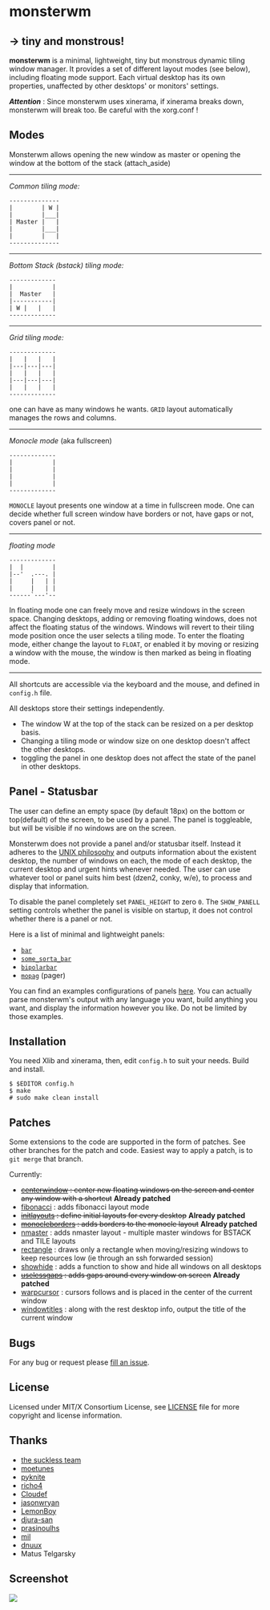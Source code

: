 monsterwm
=========

→ tiny and monstrous!
---------------------

**monsterwm** is a minimal, lightweight, tiny but monstrous dynamic tiling window manager.
It provides a set of different layout modes (see below), including floating mode support.
Each virtual desktop has its own properties, unaffected by other desktops' or monitors' settings.

***Attention*** : Since monsterwm uses xinerama, if xinerama breaks down, monsterwm will break too. Be careful with the xorg.conf !


Modes
-----

Monsterwm allows opening the new window as master or
opening the window at the bottom of the stack (attach\_aside)

---

*Common tiling mode:*

    --------------
    |        | W |
    |        |___|
    | Master |   |
    |        |___|
    |        |   |
    --------------

---

*Bottom Stack (bstack) tiling mode:*

    -------------
    |           |
    |  Master   |
    |-----------|
    | W |   |   |
    -------------

---

 *Grid tiling mode:*

    -------------
    |   |   |   |
    |---|---|---|
    |   |   |   |
    |---|---|---|
    |   |   |   |
    -------------

one can have as many windows he wants.
`GRID` layout automatically manages the rows and columns.

---

 *Monocle mode* (aka fullscreen)

    -------------
    |           |
    |           |
    |           |
    |           |
    -------------

`MONOCLE` layout presents one window at a time in fullscreen mode.
One can decide whether full screen window have borders or not, have 
gaps or not, covers panel or not.

---

 *floating mode*

    -------------
    |  |        |
    |--'  .---. |
    |     |   | |
    |     |   | |
    ------`---'--

 In floating mode one can freely move and resize windows in the screen space.
 Changing desktops, adding or removing floating windows, does not affect the
 floating status of the windows. Windows will revert to their tiling mode
 position once the user selects a tiling mode.
 To enter the floating mode, either change the layout to `FLOAT`, or
 enabled it by moving or resizing a window with the mouse, the window
 is then marked as being in floating mode.

---

All shortcuts are accessible via the keyboard and the mouse, and defined in `config.h` file.

All desktops store their settings independently.

 * The window W at the top of the stack can be resized on a per desktop basis.
 * Changing a tiling mode or window size on one desktop doesn't affect the other desktops.
 * toggling the panel in one desktop does not affect the state of the panel in other desktops.


Panel - Statusbar
-----------------

The user can define an empty space (by default 18px) on the bottom or top(default) of the
screen, to be used by a panel. The panel is toggleable, but will be visible if no windows
are on the screen.

Monsterwm does not provide a panel and/or statusbar itself. Instead it adheres
to the [UNIX philosophy][unix] and outputs information about the existent
desktop, the number of windows on each, the mode of each desktop, the current
desktop and urgent hints whenever needed. The user can use whatever tool or
panel suits him best (dzen2, conky, w/e), to process and display that information.

To disable the panel completely set `PANEL_HEIGHT` to zero `0`.
The `SHOW_PANELL` setting controls whether the panel is visible on startup,
it does not control whether there is a panel or not.

  [unix]: http://en.wikipedia.org/wiki/Unix_philosophy

Here is a list of minimal and lightweight panels:

 * [`bar`](https://github.com/LemonBoy/bar)
 * [`some_sorta_bar`](https://github.com/moetunes/Some_sorta_bar)
 * [`bipolarbar`](https://github.com/moetunes/bipolarbar)
 * [`mopag`](https://github.com/c00kiemon5ter/mopag) (pager)

You can find an examples configurations of panels [here](https://gist.github.com/1905427).
You can actually parse monsterwm's output with any language you want,
build anything you want, and display the information however you like.
Do not be limited by those examples.


Installation
------------

You need Xlib and xinerama, then,
edit `config.h` to suit your needs.
Build and install.

    $ $EDITOR config.h
    $ make
    # sudo make clean install


Patches
-------

Some extensions to the code are supported in the form of patches.
See other branches for the patch and code.
Easiest way to apply a patch, is to `git merge` that branch.

Currently:

 * ~~[centerwindow]   : center new floating windows on the screen and  center any window with a shortcut~~ **Already patched**
 * [fibonacci]      : adds fibonacci layout mode
 * ~~[initlayouts]    : define initial layouts for every desktop~~ **Already patched**
 * ~~[monocleborders] : adds borders to the monocle layout~~ **Already patched**
 * [nmaster]        : adds nmaster layout - multiple master windows for BSTACK and TILE layouts
 * [rectangle]      : draws only a rectangle when moving/resizing windows to keep resources low (ie through an ssh forwarded session)
 * [showhide]       : adds a function to show and hide all windows on all desktops
 * ~~[uselessgaps]    : adds gaps around every window on screen~~ **Already patched**
 * [warpcursor]     : cursors follows and is placed in the center of the current window
 * [windowtitles]   : along with the rest desktop info, output the title of the current window

  [centerwindow]:   https://github.com/c00kiemon5ter/monsterwm/tree/centerwindow
  [fibonacci]:      https://github.com/c00kiemon5ter/monsterwm/tree/fibonacci
  [initlayouts]:    https://github.com/c00kiemon5ter/monsterwm/tree/initlayouts
  [monocleborders]: https://github.com/c00kiemon5ter/monsterwm/tree/monocleborders
  [nmaster]:        https://github.com/c00kiemon5ter/monsterwm/tree/nmaster
  [rectangle]:      https://github.com/c00kiemon5ter/monsterwm/tree/rectangle
  [showhide]:       https://github.com/c00kiemon5ter/monsterwm/tree/showhide
  [uselessgaps]:    https://github.com/c00kiemon5ter/monsterwm/tree/uselessgaps
  [warpcursor]:     https://github.com/c00kiemon5ter/monsterwm/tree/warpcursor
  [windowtitles]:   https://github.com/c00kiemon5ter/monsterwm/tree/windowtitles


Bugs
----

For any bug or request please [fill an issue][bug].

  [bug]: https://github.com/A1phaZer0/monsterwm-xinerama/issues
 


License
-------

Licensed under MIT/X Consortium License, see [LICENSE][law] file for more copyright and license information.

  [law]: https://raw.github.com/c00kiemon5ter/monsterwm/master/LICENSE

Thanks
------

 * [the suckless team](http://suckless.org/)
 * [moetunes](https://github.com/moetunes)
 * [pyknite](https://github.com/pyknite)
 * [richo4](https://github.com/richo4)
 * [Cloudef](https://github.com/Cloudef)
 * [jasonwryan](https://github.com/jasonwryan)
 * [LemonBoy](https://github.com/LemonBoy)
 * [djura-san](https://github.com/djura-san)
 * [prasinoulhs](https://github.com/prasinoulhs)
 * [mil](https://github.com/mil)
 * [dnuux](https://github.com/dnuux)
 * Matus Telgarsky

Screenshot
------
![](http://i.imgur.com/PtZhJqj.png)
